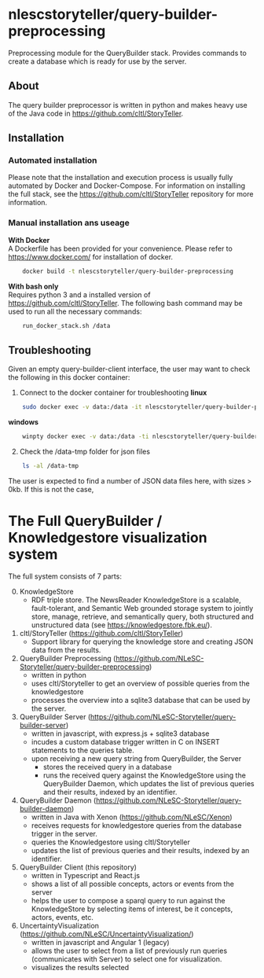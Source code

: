 # nlescstoryteller/query-builder-preprocessing
Preprocessing module for the QueryBuilder stack. Provides commands to create a database which is ready for use by the server.

## About
The query builder preprocessor is written in python and makes heavy use of the Java code in https://github.com/cltl/StoryTeller.

## Installation
### Automated installation
Please note that the installation and execution process is usually fully automated by Docker and Docker-Compose. For information on installing the full stack, see the https://github.com/cltl/StoryTeller repository for more information.

### Manual installation ans useage
**With Docker**  
A Dockerfile has been provided for your convenience. Please refer to https://www.docker.com/ for installation of docker.
```bash
    docker build -t nlescstoryteller/query-builder-preprocessing
```

**With bash only**  
Requires python 3 and a installed version of https://github.com/cltl/StoryTeller. 
The following bash command may be used to run all the necessary commands:
```bash
    run_docker_stack.sh /data
```

## Troubleshooting
Given an empty query-builder-client interface, the user may want to check the following in this docker container:

1. Connect to the docker container for troubleshooting
**linux**
```bash
    sudo docker exec -v data:/data -it nlescstoryteller/query-builder-preprocessing /bin/bash
```

**windows**
```bash
    winpty docker exec -v data:/data -ti nlescstoryteller/query-builder-preprocessing //bin/bash
```

2. Check the /data-tmp folder for json files
```bash
    ls -al /data-tmp
```
The user is expected to find a number of JSON data files here, with sizes > 0kb. If this is not the case, 


# The Full QueryBuilder / Knowledgestore visualization system
The full system consists of 7 parts:

0. KnowledgeStore
    - RDF triple store. The NewsReader KnowledgeStore is a scalable, fault-tolerant, and Semantic Web grounded storage system to jointly store, manage, retrieve, and semantically query, both structured and unstructured data (see https://knowledgestore.fbk.eu/).
1. cltl/StoryTeller (https://github.com/cltl/StoryTeller)
    - Support library for querying the knowledge store and creating JSON data from the results.
2. QueryBuilder Preprocessing (https://github.com/NLeSC-Storyteller/query-builder-preprocessing)
    - written in python
    - uses cltl/Storyteller to get an overview of possible queries from the knowledgestore
    - processes the overview into a sqlite3 database that can be used by the server.
3. QueryBuilder Server (https://github.com/NLeSC-Storyteller/query-builder-server)
    - written in javascript, with express.js + sqlite3 database
    - incudes a custom database trigger written in C on INSERT statements to the queries table.
    - upon receiving a new query string from QueryBuilder, the Server
        - stores the received query in a database
        - runs the received query against the KnowledgeStore using the QueryBuilder Daemon, which updates the list of previous queries and their results, indexed by an identifier.
4. QueryBuilder Daemon (https://github.com/NLeSC-Storyteller/query-builder-daemon)
    - written in Java with Xenon (https://github.com/NLeSC/Xenon)
    - receives requests for knowledgestore queries from the database trigger in the server.
    - queries the Knowledgestore using cltl/Storyteller
    - updates the list of previous queries and their results, indexed by an identifier.
5. QueryBuilder Client (this repository)
    - written in Typescript and React.js
    - shows a list of all possible concepts, actors or events from the server
    - helps the user to compose a sparql query to run against the KnowledgeStore by selecting items of interest, be it concepts, actors, events, etc.
6. UncertaintyVisualization (https://github.com/NLeSC/UncertaintyVisualization/)
    - written in javascript and Angular 1 (legacy)
    - allows the user to select from a list of previously run queries (communicates with Server) to select one for visualization.
    - visualizes the results selected





